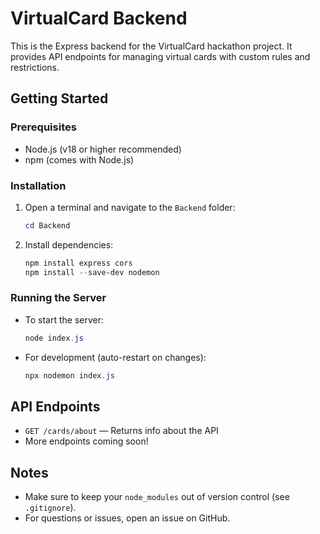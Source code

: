 # VirtualCard Backend

This is the Express backend for the VirtualCard hackathon project. It provides API endpoints for managing virtual cards with custom rules and restrictions.

## Getting Started

### Prerequisites
- Node.js (v18 or higher recommended)
- npm (comes with Node.js)

### Installation
1. Open a terminal and navigate to the `Backend` folder:
   ```powershell
   cd Backend
   ```
2. Install dependencies:
   ```powershell
   npm install express cors
   npm install --save-dev nodemon
   ```

### Running the Server
- To start the server:
  ```powershell
  node index.js
  ```
- For development (auto-restart on changes):
  ```powershell
  npx nodemon index.js
  ```

## API Endpoints
- `GET /cards/about` — Returns info about the API
- More endpoints coming soon!

## Notes
- Make sure to keep your `node_modules` out of version control (see `.gitignore`).
- For questions or issues, open an issue on GitHub.
